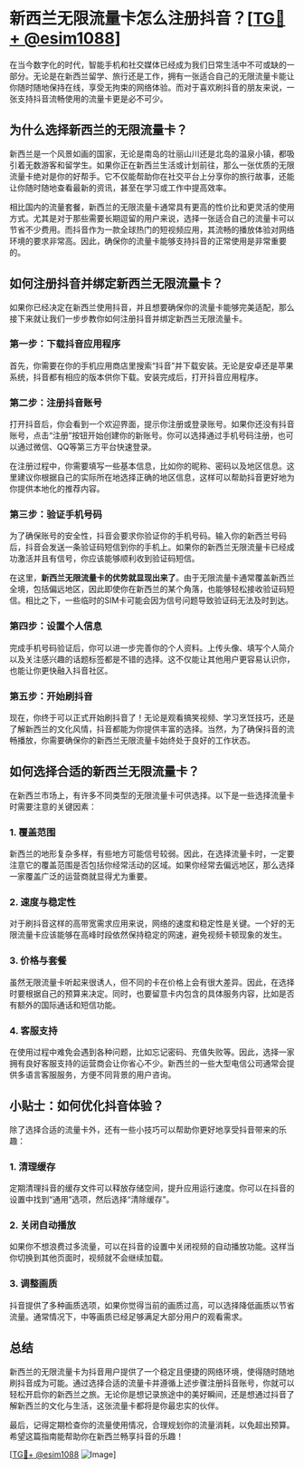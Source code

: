 # 新西兰无限流量卡怎么注册抖音？[[TG💪+ @esim1088](https://t.me/s/esim1088)]

在当今数字化的时代，智能手机和社交媒体已经成为我们日常生活中不可或缺的一部分。无论是在新西兰留学、旅行还是工作，拥有一张适合自己的无限流量卡能让你随时随地保持在线，享受无拘束的网络体验。而对于喜欢刷抖音的朋友来说，一张支持抖音流畅使用的流量卡更是必不可少。

## 为什么选择新西兰的无限流量卡？

新西兰是一个风景如画的国家，无论是南岛的壮丽山川还是北岛的温泉小镇，都吸引着无数游客和留学生。如果你正在新西兰生活或计划前往，那么一张优质的无限流量卡绝对是你的好帮手。它不仅能帮助你在社交平台上分享你的旅行故事，还能让你随时随地查看最新的资讯，甚至在学习或工作中提高效率。

相比国内的流量套餐，新西兰的无限流量卡通常具有更高的性价比和更灵活的使用方式。尤其是对于那些需要长期逗留的用户来说，选择一张适合自己的流量卡可以节省不少费用。而抖音作为一款全球热门的短视频应用，其流畅的播放体验对网络环境的要求非常高。因此，确保你的流量卡能够支持抖音的正常使用是非常重要的。

## 如何注册抖音并绑定新西兰无限流量卡？

如果你已经决定在新西兰使用抖音，并且想要确保你的流量卡能够完美适配，那么接下来就让我们一步步教你如何注册抖音并绑定新西兰无限流量卡。

### 第一步：下载抖音应用程序

首先，你需要在你的手机应用商店里搜索“抖音”并下载安装。无论是安卓还是苹果系统，抖音都有相应的版本供你下载。安装完成后，打开抖音应用程序。

### 第二步：注册抖音账号

打开抖音后，你会看到一个欢迎界面，提示你注册或登录账号。如果你还没有抖音账号，点击“注册”按钮开始创建你的新账号。你可以选择通过手机号码注册，也可以通过微信、QQ等第三方平台快速登录。

在注册过程中，你需要填写一些基本信息，比如你的昵称、密码以及地区信息。这里建议你根据自己的实际所在地选择正确的地区信息，这样可以帮助抖音更好地为你提供本地化的推荐内容。

### 第三步：验证手机号码

为了确保账号的安全性，抖音会要求你验证你的手机号码。输入你的新西兰号码后，抖音会发送一条验证码短信到你的手机上。如果你的新西兰无限流量卡已经成功激活并且有信号，你应该能够顺利收到验证码短信。

在这里，**新西兰无限流量卡的优势就显现出来了**。由于无限流量卡通常覆盖新西兰全境，包括偏远地区，因此即使你在新西兰的某个角落，也能够轻松接收验证码短信。相比之下，一些临时的SIM卡可能会因为信号问题导致验证码无法及时到达。

### 第四步：设置个人信息

完成手机号码验证后，你可以进一步完善你的个人资料。上传头像、填写个人简介以及关注感兴趣的话题标签都是不错的选择。这不仅能让其他用户更容易认识你，也能让你更快融入抖音社区。

### 第五步：开始刷抖音

现在，你终于可以正式开始刷抖音了！无论是观看搞笑视频、学习烹饪技巧，还是了解新西兰的文化风情，抖音都能为你提供丰富的选择。当然，为了确保抖音的流畅播放，你需要确保你的新西兰无限流量卡始终处于良好的工作状态。

## 如何选择合适的新西兰无限流量卡？

在新西兰市场上，有许多不同类型的无限流量卡可供选择。以下是一些选择流量卡时需要注意的关键因素：

### 1. **覆盖范围**

新西兰的地形复杂多样，有些地方可能信号较弱。因此，在选择流量卡时，一定要注意它的覆盖范围是否包括你经常活动的区域。如果你经常去偏远地区，那么选择一家覆盖广泛的运营商就显得尤为重要。

### 2. **速度与稳定性**

对于刷抖音这样的高带宽需求应用来说，网络的速度和稳定性是关键。一个好的无限流量卡应该能够在高峰时段依然保持稳定的网速，避免视频卡顿现象的发生。

### 3. **价格与套餐**

虽然无限流量卡听起来很诱人，但不同的卡在价格上会有很大差异。因此，在选择时要根据自己的预算来决定。同时，也要留意卡内包含的具体服务内容，比如是否有额外的国际通话和短信功能。

### 4. **客服支持**

在使用过程中难免会遇到各种问题，比如忘记密码、充值失败等。因此，选择一家拥有良好客服支持的运营商会让你省心不少。新西兰的一些大型电信公司通常会提供多语言客服服务，方便不同背景的用户咨询。

## 小贴士：如何优化抖音体验？

除了选择合适的流量卡外，还有一些小技巧可以帮助你更好地享受抖音带来的乐趣：

### 1. **清理缓存**

定期清理抖音的缓存文件可以释放存储空间，提升应用运行速度。你可以在抖音的设置中找到“通用”选项，然后选择“清除缓存”。

### 2. **关闭自动播放**

如果你不想浪费过多流量，可以在抖音的设置中关闭视频的自动播放功能。这样当你切换到其他页面时，视频就不会继续加载。

### 3. **调整画质**

抖音提供了多种画质选项，如果你觉得当前的画质过高，可以选择降低画质以节省流量。通常情况下，中等画质已经足够满足大部分用户的观看需求。

## 总结

新西兰的无限流量卡为抖音用户提供了一个稳定且便捷的网络环境，使得随时随地刷抖音成为可能。通过选择合适的流量卡并遵循上述步骤注册抖音账号，你就可以轻松开启你的新西兰之旅。无论你是想记录旅途中的美好瞬间，还是想通过抖音了解新西兰的文化与生活，这张流量卡都将是你最忠实的伙伴。

最后，记得定期检查你的流量使用情况，合理规划你的流量消耗，以免超出预算。希望这篇指南能帮助你在新西兰畅享抖音的乐趣！

[[TG💪+ @esim1088](https://t.me/s/esim1088) ![Image](https://i.postimg.cc/4NQfJmqS/Snipaste-2025-05-13-00-14-12.png)]